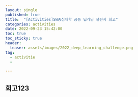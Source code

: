 ```yaml
---
layout: single
published: true
title:  "[Activities]SW중심대학 공동 딥러닝 챌린지 회고"
categories: activities
date: 2022-09-23 15:42:00
toc: true
toc_sticky: true
header:
  teaser: assets/images/2022_deep_learning_challenge.png
tag:   
  - activitie
  - 

---
```


## 회고123
